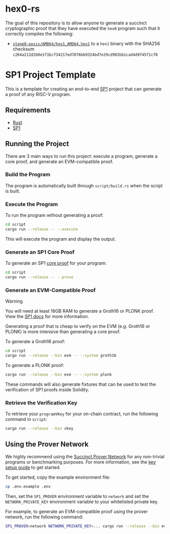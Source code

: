 # hex0-rs

The goal of this repository is to allow anyone to generate a succinct
cryptographic proof that they have executed the `hex0` program such that it
correctly compiles the following:

- [`stage0-posix/AMD64/hex1_AMD64.hex1`]() to a `hex1` binary with the SHA256 checksum
  `c264a212d2b0e1f1bcf34217ed7876bb9324bd7e29cd902bb1cad4d9f45f1cf8`

<!-- TODO: check
- `stage0-posix/riscv64/hex1_riscv64.hex1` to a `hex1` binary with the SHA256 checksum
  `2c0037d9455f282d5612c1cf280b6a681a33ee1fd633375276e4a816101a3574`

- `stage0-posix/riscv32/hex1_riscv32.hex1` to a `hex1` binary with the SHA256 checksum
  `35a66d6ca6fedcb8e37d5e521ea22c7eda5cf5962eb1455a9b34b8861797ed89`

- `stage0-posix/AArch64/hex1_AArch64.hex1` to a `hex1` binary with the SHA256 checksum
  `ddcfc3f0c0e40459180e994eaa121e51d79bbdee7fed17b33287fdbf85b1ce76`
-->

# SP1 Project Template

This is a template for creating an end-to-end [SP1](https://github.com/succinctlabs/sp1) project
that can generate a proof of any RISC-V program.

## Requirements

- [Rust](https://rustup.rs/)
- [SP1](https://docs.succinct.xyz/docs/sp1/getting-started/install)

## Running the Project

There are 3 main ways to run this project: execute a program, generate a core proof, and
generate an EVM-compatible proof.

### Build the Program

The program is automatically built through `script/build.rs` when the script is built.

### Execute the Program

To run the program without generating a proof:

```sh
cd script
cargo run --release -- --execute
```

This will execute the program and display the output.

### Generate an SP1 Core Proof

To generate an SP1 [core proof](https://docs.succinct.xyz/docs/sp1/generating-proofs/proof-types#core-default) for your program:

```sh
cd script
cargo run --release -- --prove
```

### Generate an EVM-Compatible Proof

> [!WARNING]
> You will need at least 16GB RAM to generate a Groth16 or PLONK proof. View the [SP1 docs](https://docs.succinct.xyz/docs/sp1/getting-started/hardware-requirements#local-proving) for more information.

Generating a proof that is cheap to verify on the EVM (e.g. Groth16 or PLONK) is more intensive than generating a core proof.

To generate a Groth16 proof:

```sh
cd script
cargo run --release --bin evm -- --system groth16
```

To generate a PLONK proof:

```sh
cargo run --release --bin evm -- --system plonk
```

These commands will also generate fixtures that can be used to test the verification of SP1 proofs
inside Solidity.

### Retrieve the Verification Key

To retrieve your `programVKey` for your on-chain contract, run the following command in `script`:

```sh
cargo run --release --bin vkey
```

## Using the Prover Network

We highly recommend using the [Succinct Prover Network](https://docs.succinct.xyz/docs/network/introduction) for any non-trivial programs or benchmarking purposes. For more information, see the [key setup guide](https://docs.succinct.xyz/docs/network/developers/key-setup) to get started.

To get started, copy the example environment file:

```sh
cp .env.example .env
```

Then, set the `SP1_PROVER` environment variable to `network` and set the `NETWORK_PRIVATE_KEY`
environment variable to your whitelisted private key.

For example, to generate an EVM-compatible proof using the prover network, run the following
command:

```sh
SP1_PROVER=network NETWORK_PRIVATE_KEY=... cargo run --release --bin evm
```
